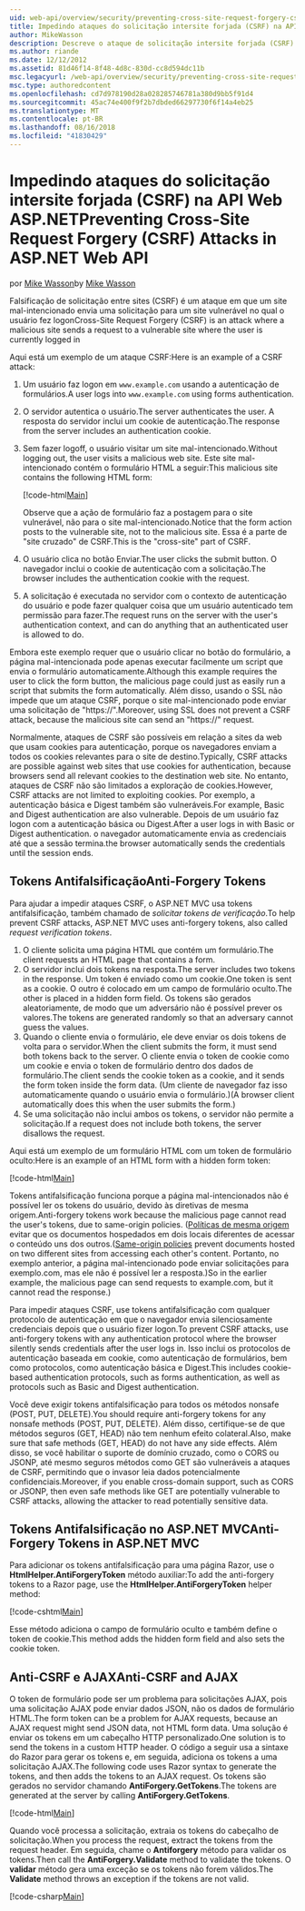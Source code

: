 ```yaml
---
uid: web-api/overview/security/preventing-cross-site-request-forgery-csrf-attacks
title: Impedindo ataques do solicitação intersite forjada (CSRF) na API Web ASP.NET | Microsoft Docs
author: MikeWasson
description: Descreve o ataque de solicitação intersite forjada (CSRF) e como implementar medidas de anti-CSRF na API Web ASP.NET.
ms.author: riande
ms.date: 12/12/2012
ms.assetid: 81d46f14-8f48-4d8c-830d-cc8d594dc11b
msc.legacyurl: /web-api/overview/security/preventing-cross-site-request-forgery-csrf-attacks
msc.type: authoredcontent
ms.openlocfilehash: cd7d978190d28a028285746781a380d9bb5f91d4
ms.sourcegitcommit: 45ac74e400f9f2b7dbded66297730f6f14a4eb25
ms.translationtype: MT
ms.contentlocale: pt-BR
ms.lasthandoff: 08/16/2018
ms.locfileid: "41830429"
---
```

<a name="preventing-cross-site-request-forgery-csrf-attacks-in-aspnet-web-api"></a><span data-ttu-id="e06a4-103">Impedindo ataques do solicitação intersite forjada (CSRF) na API Web ASP.NET</span><span class="sxs-lookup"><span data-stu-id="e06a4-103">Preventing Cross-Site Request Forgery (CSRF) Attacks in ASP.NET Web API</span></span>
====================
<span data-ttu-id="e06a4-104">por [Mike Wasson](https://github.com/MikeWasson)</span><span class="sxs-lookup"><span data-stu-id="e06a4-104">by [Mike Wasson](https://github.com/MikeWasson)</span></span>

<span data-ttu-id="e06a4-105">Falsificação de solicitação entre sites (CSRF) é um ataque em que um site mal-intencionado envia uma solicitação para um site vulnerável no qual o usuário fez logon</span><span class="sxs-lookup"><span data-stu-id="e06a4-105">Cross-Site Request Forgery (CSRF) is an attack where a malicious site sends a request to a vulnerable site where the user is currently logged in</span></span>

<span data-ttu-id="e06a4-106">Aqui está um exemplo de um ataque CSRF:</span><span class="sxs-lookup"><span data-stu-id="e06a4-106">Here is an example of a CSRF attack:</span></span>

1. <span data-ttu-id="e06a4-107">Um usuário faz logon em `www.example.com` usando a autenticação de formulários.</span><span class="sxs-lookup"><span data-stu-id="e06a4-107">A user logs into `www.example.com` using forms authentication.</span></span>
2. <span data-ttu-id="e06a4-108">O servidor autentica o usuário.</span><span class="sxs-lookup"><span data-stu-id="e06a4-108">The server authenticates the user.</span></span> <span data-ttu-id="e06a4-109">A resposta do servidor inclui um cookie de autenticação.</span><span class="sxs-lookup"><span data-stu-id="e06a4-109">The response from the server includes an authentication cookie.</span></span>
3. <span data-ttu-id="e06a4-110">Sem fazer logoff, o usuário visitar um site mal-intencionado.</span><span class="sxs-lookup"><span data-stu-id="e06a4-110">Without logging out, the user visits a malicious web site.</span></span> <span data-ttu-id="e06a4-111">Este site mal-intencionado contém o formulário HTML a seguir:</span><span class="sxs-lookup"><span data-stu-id="e06a4-111">This malicious site contains the following HTML form:</span></span> 

    [!code-html[Main](preventing-cross-site-request-forgery-csrf-attacks/samples/sample1.html)]

    <span data-ttu-id="e06a4-112">Observe que a ação de formulário faz a postagem para o site vulnerável, não para o site mal-intencionado.</span><span class="sxs-lookup"><span data-stu-id="e06a4-112">Notice that the form action posts to the vulnerable site, not to the malicious site.</span></span> <span data-ttu-id="e06a4-113">Essa é a parte de "site cruzado" de CSRF.</span><span class="sxs-lookup"><span data-stu-id="e06a4-113">This is the "cross-site" part of CSRF.</span></span>
4. <span data-ttu-id="e06a4-114">O usuário clica no botão Enviar.</span><span class="sxs-lookup"><span data-stu-id="e06a4-114">The user clicks the submit button.</span></span> <span data-ttu-id="e06a4-115">O navegador inclui o cookie de autenticação com a solicitação.</span><span class="sxs-lookup"><span data-stu-id="e06a4-115">The browser includes the authentication cookie with the request.</span></span>
5. <span data-ttu-id="e06a4-116">A solicitação é executada no servidor com o contexto de autenticação do usuário e pode fazer qualquer coisa que um usuário autenticado tem permissão para fazer.</span><span class="sxs-lookup"><span data-stu-id="e06a4-116">The request runs on the server with the user's authentication context, and can do anything that an authenticated user is allowed to do.</span></span>

<span data-ttu-id="e06a4-117">Embora este exemplo requer que o usuário clicar no botão do formulário, a página mal-intencionada pode apenas executar facilmente um script que envia o formulário automaticamente.</span><span class="sxs-lookup"><span data-stu-id="e06a4-117">Although this example requires the user to click the form button, the malicious page could just as easily run a script that submits the form automatically.</span></span> <span data-ttu-id="e06a4-118">Além disso, usando o SSL não impede que um ataque CSRF, porque o site mal-intencionado pode enviar uma solicitação de "https://".</span><span class="sxs-lookup"><span data-stu-id="e06a4-118">Moreover, using SSL does not prevent a CSRF attack, because the malicious site can send an "https://" request.</span></span>

<span data-ttu-id="e06a4-119">Normalmente, ataques de CSRF são possíveis em relação a sites da web que usam cookies para autenticação, porque os navegadores enviam a todos os cookies relevantes para o site de destino.</span><span class="sxs-lookup"><span data-stu-id="e06a4-119">Typically, CSRF attacks are possible against web sites that use cookies for authentication, because browsers send all relevant cookies to the destination web site.</span></span> <span data-ttu-id="e06a4-120">No entanto, ataques de CSRF não são limitados a exploração de cookies.</span><span class="sxs-lookup"><span data-stu-id="e06a4-120">However, CSRF attacks are not limited to exploiting cookies.</span></span> <span data-ttu-id="e06a4-121">Por exemplo, a autenticação básica e Digest também são vulneráveis.</span><span class="sxs-lookup"><span data-stu-id="e06a4-121">For example, Basic and Digest authentication are also vulnerable.</span></span> <span data-ttu-id="e06a4-122">Depois de um usuário faz logon com a autenticação básica ou Digest.</span><span class="sxs-lookup"><span data-stu-id="e06a4-122">After a user logs in with Basic or Digest authentication.</span></span> <span data-ttu-id="e06a4-123">o navegador automaticamente envia as credenciais até que a sessão termina.</span><span class="sxs-lookup"><span data-stu-id="e06a4-123">the browser automatically sends the credentials until the session ends.</span></span>

## <a name="anti-forgery-tokens"></a><span data-ttu-id="e06a4-124">Tokens Antifalsificação</span><span class="sxs-lookup"><span data-stu-id="e06a4-124">Anti-Forgery Tokens</span></span>

<span data-ttu-id="e06a4-125">Para ajudar a impedir ataques CSRF, o ASP.NET MVC usa tokens antifalsificação, também chamado de *solicitar tokens de verificação*.</span><span class="sxs-lookup"><span data-stu-id="e06a4-125">To help prevent CSRF attacks, ASP.NET MVC uses anti-forgery tokens, also called *request verification tokens*.</span></span>

1. <span data-ttu-id="e06a4-126">O cliente solicita uma página HTML que contém um formulário.</span><span class="sxs-lookup"><span data-stu-id="e06a4-126">The client requests an HTML page that contains a form.</span></span>
2. <span data-ttu-id="e06a4-127">O servidor inclui dois tokens na resposta.</span><span class="sxs-lookup"><span data-stu-id="e06a4-127">The server includes two tokens in the response.</span></span> <span data-ttu-id="e06a4-128">Um token é enviado como um cookie.</span><span class="sxs-lookup"><span data-stu-id="e06a4-128">One token is sent as a cookie.</span></span> <span data-ttu-id="e06a4-129">O outro é colocado em um campo de formulário oculto.</span><span class="sxs-lookup"><span data-stu-id="e06a4-129">The other is placed in a hidden form field.</span></span> <span data-ttu-id="e06a4-130">Os tokens são gerados aleatoriamente, de modo que um adversário não é possível prever os valores.</span><span class="sxs-lookup"><span data-stu-id="e06a4-130">The tokens are generated randomly so that an adversary cannot guess the values.</span></span>
3. <span data-ttu-id="e06a4-131">Quando o cliente envia o formulário, ele deve enviar os dois tokens de volta para o servidor.</span><span class="sxs-lookup"><span data-stu-id="e06a4-131">When the client submits the form, it must send both tokens back to the server.</span></span> <span data-ttu-id="e06a4-132">O cliente envia o token de cookie como um cookie e envia o token de formulário dentro dos dados de formulário.</span><span class="sxs-lookup"><span data-stu-id="e06a4-132">The client sends the cookie token as a cookie, and it sends the form token inside the form data.</span></span> <span data-ttu-id="e06a4-133">(Um cliente de navegador faz isso automaticamente quando o usuário envia o formulário.)</span><span class="sxs-lookup"><span data-stu-id="e06a4-133">(A browser client automatically does this when the user submits the form.)</span></span>
4. <span data-ttu-id="e06a4-134">Se uma solicitação não inclui ambos os tokens, o servidor não permite a solicitação.</span><span class="sxs-lookup"><span data-stu-id="e06a4-134">If a request does not include both tokens, the server disallows the request.</span></span>

<span data-ttu-id="e06a4-135">Aqui está um exemplo de um formulário HTML com um token de formulário oculto:</span><span class="sxs-lookup"><span data-stu-id="e06a4-135">Here is an example of an HTML form with a hidden form token:</span></span>

[!code-html[Main](preventing-cross-site-request-forgery-csrf-attacks/samples/sample2.html)]

<span data-ttu-id="e06a4-136">Tokens antifalsificação funciona porque a página mal-intencionados não é possível ler os tokens do usuário, devido às diretivas de mesma origem.</span><span class="sxs-lookup"><span data-stu-id="e06a4-136">Anti-forgery tokens work because the malicious page cannot read the user's tokens, due to same-origin policies.</span></span> <span data-ttu-id="e06a4-137">([Políticas de mesma origem](http://www.w3.org/Security/wiki/Same_Origin_Policy) evitar que os documentos hospedados em dois locais diferentes de acessar o conteúdo uns dos outros.</span><span class="sxs-lookup"><span data-stu-id="e06a4-137">([Same-origin policies](http://www.w3.org/Security/wiki/Same_Origin_Policy) prevent documents hosted on two different sites from accessing each other's content.</span></span> <span data-ttu-id="e06a4-138">Portanto, no exemplo anterior, a página mal-intencionado pode enviar solicitações para exemplo.com, mas ele não é possível ler a resposta.)</span><span class="sxs-lookup"><span data-stu-id="e06a4-138">So in the earlier example, the malicious page can send requests to example.com, but it cannot read the response.)</span></span>

<span data-ttu-id="e06a4-139">Para impedir ataques CSRF, use tokens antifalsificação com qualquer protocolo de autenticação em que o navegador envia silenciosamente credenciais depois que o usuário fizer logon.</span><span class="sxs-lookup"><span data-stu-id="e06a4-139">To prevent CSRF attacks, use anti-forgery tokens with any authentication protocol where the browser silently sends credentials after the user logs in.</span></span> <span data-ttu-id="e06a4-140">Isso inclui os protocolos de autenticação baseada em cookie, como autenticação de formulários, bem como protocolos, como autenticação básica e Digest.</span><span class="sxs-lookup"><span data-stu-id="e06a4-140">This includes cookie-based authentication protocols, such as forms authentication, as well as protocols such as Basic and Digest authentication.</span></span>

<span data-ttu-id="e06a4-141">Você deve exigir tokens antifalsificação para todos os métodos nonsafe (POST, PUT, DELETE).</span><span class="sxs-lookup"><span data-stu-id="e06a4-141">You should require anti-forgery tokens for any nonsafe methods (POST, PUT, DELETE).</span></span> <span data-ttu-id="e06a4-142">Além disso, certifique-se de que métodos seguros (GET, HEAD) não tem nenhum efeito colateral.</span><span class="sxs-lookup"><span data-stu-id="e06a4-142">Also, make sure that safe methods (GET, HEAD) do not have any side effects.</span></span> <span data-ttu-id="e06a4-143">Além disso, se você habilitar o suporte de domínio cruzado, como o CORS ou JSONP, até mesmo seguros métodos como GET são vulneráveis a ataques de CSRF, permitindo que o invasor leia dados potencialmente confidenciais.</span><span class="sxs-lookup"><span data-stu-id="e06a4-143">Moreover, if you enable cross-domain support, such as CORS or JSONP, then even safe methods like GET are potentially vulnerable to CSRF attacks, allowing the attacker to read potentially sensitive data.</span></span>

## <a name="anti-forgery-tokens-in-aspnet-mvc"></a><span data-ttu-id="e06a4-144">Tokens Antifalsificação no ASP.NET MVC</span><span class="sxs-lookup"><span data-stu-id="e06a4-144">Anti-Forgery Tokens in ASP.NET MVC</span></span>

<span data-ttu-id="e06a4-145">Para adicionar os tokens antifalsificação para uma página Razor, use o **HtmlHelper.AntiForgeryToken** método auxiliar:</span><span class="sxs-lookup"><span data-stu-id="e06a4-145">To add the anti-forgery tokens to a Razor page, use the **HtmlHelper.AntiForgeryToken** helper method:</span></span>

[!code-cshtml[Main](preventing-cross-site-request-forgery-csrf-attacks/samples/sample3.cshtml)]

<span data-ttu-id="e06a4-146">Esse método adiciona o campo de formulário oculto e também define o token de cookie.</span><span class="sxs-lookup"><span data-stu-id="e06a4-146">This method adds the hidden form field and also sets the cookie token.</span></span>

## <a name="anti-csrf-and-ajax"></a><span data-ttu-id="e06a4-147">Anti-CSRF e AJAX</span><span class="sxs-lookup"><span data-stu-id="e06a4-147">Anti-CSRF and AJAX</span></span>

<span data-ttu-id="e06a4-148">O token de formulário pode ser um problema para solicitações AJAX, pois uma solicitação AJAX pode enviar dados JSON, não os dados de formulário HTML.</span><span class="sxs-lookup"><span data-stu-id="e06a4-148">The form token can be a problem for AJAX requests, because an AJAX request might send JSON data, not HTML form data.</span></span> <span data-ttu-id="e06a4-149">Uma solução é enviar os tokens em um cabeçalho HTTP personalizado.</span><span class="sxs-lookup"><span data-stu-id="e06a4-149">One solution is to send the tokens in a custom HTTP header.</span></span> <span data-ttu-id="e06a4-150">O código a seguir usa a sintaxe do Razor para gerar os tokens e, em seguida, adiciona os tokens a uma solicitação AJAX.</span><span class="sxs-lookup"><span data-stu-id="e06a4-150">The following code uses Razor syntax to generate the tokens, and then adds the tokens to an AJAX request.</span></span> <span data-ttu-id="e06a4-151">Os tokens são gerados no servidor chamando **AntiForgery.GetTokens**.</span><span class="sxs-lookup"><span data-stu-id="e06a4-151">The tokens are generated at the server by calling **AntiForgery.GetTokens**.</span></span>

[!code-html[Main](preventing-cross-site-request-forgery-csrf-attacks/samples/sample4.html)]

<span data-ttu-id="e06a4-152">Quando você processa a solicitação, extraia os tokens do cabeçalho de solicitação.</span><span class="sxs-lookup"><span data-stu-id="e06a4-152">When you process the request, extract the tokens from the request header.</span></span> <span data-ttu-id="e06a4-153">Em seguida, chame o **Antiforgery** método para validar os tokens.</span><span class="sxs-lookup"><span data-stu-id="e06a4-153">Then call the **AntiForgery.Validate** method to validate the tokens.</span></span> <span data-ttu-id="e06a4-154">O **validar** método gera uma exceção se os tokens não forem válidos.</span><span class="sxs-lookup"><span data-stu-id="e06a4-154">The **Validate** method throws an exception if the tokens are not valid.</span></span>

[!code-csharp[Main](preventing-cross-site-request-forgery-csrf-attacks/samples/sample5.cs)]
